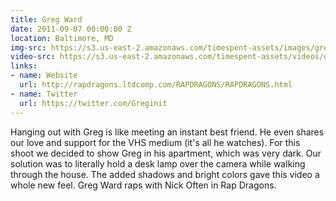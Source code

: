 ```yaml
---
title: Greg Ward
date: 2011-09-07 00:00:00 Z
location: Baltimore, MD
img-src: https://s3.us-east-2.amazonaws.com/timespent-assets/images/greg-ward.png
video-src: https://s3.us-east-2.amazonaws.com/timespent-assets/videos/greg-ward.mp4
links:
- name: Website
  url: http://rapdragons.ltdcomp.com/RAPDRAGONS/RAPDRAGONS.html
- name: Twitter
  url: https://twitter.com/Greginit
---
```


Hanging out with Greg is like meeting an instant best friend. He even shares our love and support for the VHS medium (it's all he watches). For this shoot we decided to show Greg in his apartment, which was very dark. Our solution was to literally hold a desk lamp over the camera while walking through the house. The added shadows and bright colors gave this video a whole new feel. Greg Ward raps with Nick Often in Rap Dragons.
